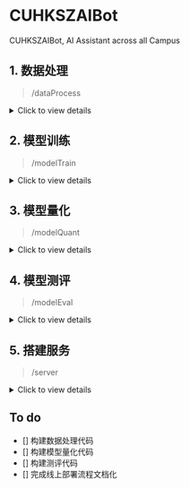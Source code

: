 # CUHKSZAIBot
CUHKSZAIBot, AI Assistant across all Campus


## 1. 数据处理

> /dataProcess


<details>
  <summary>Click to view details</summary>
  
  ### 元数据组成

  <details>
  <summary>Click to view details</summary>

  - general: 增强性能的通用语料
  - school_chat_raw: 由校内工作人员亲自书写或收集的对话
  - school_wiki_raw: 前序工作积累的wiki文档
  - school_doc_raw: 一些校园指导手册和文档

  </details>


  ### 目标数据组成

  <details>
  <summary>Click to view details</summary>

  - general: 增强性能的通用语料
  - school_chat: 基于由校内工作人员亲自书写或收集的对话，由AI模型构造的多样问答集。
  - school_wiki: 基于整理好的校内wiki，由AI模型构造的多样问答集。
  - school_rag: 基于school_wiki,school_chat和general，由AI模型加规则构建的rag多样问答集。

  </details>

  ### 数据处理注意事项

  <details>
  <summary>Click to view details</summary>

  - 首先将所有数据统一处理为school_wiki_raw的形式。
    - 保证格式工整，无语法错误。 
  - 基于由校内工作人员亲自书写或收集的对话，由AI模型构造多样问答集school_chat。
    - 尽可能多的造复杂的问题，生活化的问题以及多轮有场景的问题，一个数据项造5-10条左右。
  - 基于整理好的校内wiki，由AI模型构造多样问答集school_wiki。
    - 一个数据项造3条左右。
  - 基于school_wiki, school_chat和general，由AI模型加规则构建rag多样问答集school_rag。
    - 构造时考虑鲁棒性训练(检索错误、无关以及没有检索出信息的情况)。
    - 检索出的文本由特殊标识包围。
    - 构造一些错误的相似但错误的人名或者其他攻击样例，训练模型拒绝回答。

  </details>


  ### 数据处理和构造代码

  <details>
  <summary>Click to view details</summary>

  - 格式化school_doc_raw
    ```bash
    bash 
    ```

  - 扩展school_chat_raw
    ```bash
    bash 
    ```

  - 问答化school_wiki_raw
    ```bash
    bash 
    ```

  - 构造school_rag
    ```bash
    bash 
    ```

  </details>

  

  #### 测试集划分以及训练集整合

  <details>
  <summary>Click to view details</summary>

  - 抽10%作为测试集
  - 从general中抽取10%作为general_replay

  </details>

</details>





## 2. 模型训练

> /modelTrain

<details>
  <summary>Click to view details</summary>

  - 训练数据构造

    ```bash
    bash /modelTrain/modelTrain_DataProcess.sh
    ```

    ```python
    self.data_priority = {
        'general': 16,
        'school_wiki': 4,
        'school_chat': 4,
        'general_replay': 2,
        'school_rag': 2,
    }
    # 优先级高的先训练
            
    self.data_epoch = {
        'general': 1,
        'school_wiki': 1,
        'school_chat': 1,
        'general_replay': 2,
        'school_rag': 2,
    }
    # 训练时出现的次数
    ```

    
    

- 模型训练
  
  ```bash
  bash /modelTrain/modelTrain_SingleNode.sh
  ```

</details>


## 3. 模型量化

> /modelQuant

<details>
  <summary>Click to view details</summary>

```bash
bash 
```
</details>

## 4. 模型测评

> /modelEval

<details>
  <summary>Click to view details</summary>

```bash
bash 
```
</details>


## 5. 搭建服务

> /server

<details>
  <summary>Click to view details</summary>

### 目录介绍

- /server/api: 模型API服务拉起(包含RAG逻辑) 
- /server/core: 基于OpenWebUI的前端逻辑 
- /server/db: RAG数据库(school_wiki_raw)

### 搭建服务

</details>






## To do

- [] 构建数据处理代码
- [] 构建模型量化代码
- [] 构建测评代码
- [] 完成线上部署流程文档化
